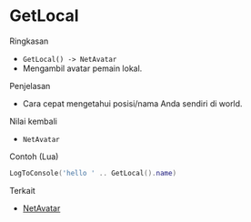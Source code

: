 # GetLocal

Ringkasan
- `GetLocal() -> NetAvatar`
- Mengambil avatar pemain lokal.

Penjelasan
- Cara cepat mengetahui posisi/nama Anda sendiri di world.

Nilai kembali
- `NetAvatar`

Contoh (Lua)
```lua
LogToConsole('hello ' .. GetLocal().name)
```

Terkait
- [NetAvatar](../structures/NetAvatar.md)
